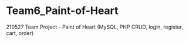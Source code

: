 # Team6_Paint-of-Heart
210527 Team Project - Paint of Heart (MySQL, PHP CRUD, login, register, cart, order)
